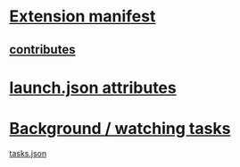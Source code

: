 # [Extension manifest](https://code.visualstudio.com/api/references/extension-manifest)

## [contributes](https://code.visualstudio.com/api/references/contribution-points)

# [launch.json attributes](https://code.visualstudio.com/docs/editor/debugging#_launchjson-attributes)

# [Background / watching tasks](https://code.visualstudio.com/docs/editor/tasks%5C#_background-watching-tasks)

[tasks.json](./.vscode/tasks.json) 
